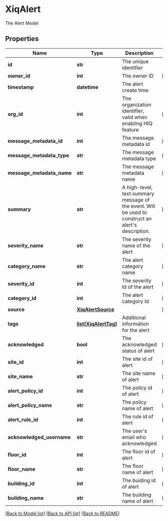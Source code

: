 # XiqAlert

The Alert Model
## Properties
Name | Type | Description | Notes
------------ | ------------- | ------------- | -------------
**id** | **str** | The unique identifier | 
**owner_id** | **int** | The owner ID | [optional] 
**timestamp** | **datetime** | The alert create time | 
**org_id** | **int** | The organization identifier, valid when enabling HIQ feature | [optional] 
**message_metadata_id** | **int** | The message metadata id | [optional] 
**message_metadata_type** | **str** | The message metadata type | [optional] 
**message_metadata_name** | **str** | The message metadata name | [optional] 
**summary** | **str** | A high-level, text summary message of the event. Will be used to construct an alert&#39;s description. | [optional] 
**severity_name** | **str** | The severity name of the alert | [optional] 
**category_name** | **str** | The alert category name | [optional] 
**severity_id** | **int** | The severity Id of the alert | [optional] 
**category_id** | **int** | The alert category Id | [optional] 
**source** | [**XiqAlertSource**](XiqAlertSource.md) |  | [optional] 
**tags** | [**list[XiqAlertTag]**](XiqAlertTag.md) | Additional information for the alert | 
**acknowledged** | **bool** | The acknowledged status of alert | [optional] 
**site_id** | **int** | The site id of alert | [optional] 
**site_name** | **str** | The site name of alert | [optional] 
**alert_policy_id** | **int** | The policy id of alert | [optional] 
**alert_policy_name** | **str** | The policy name of alert | [optional] 
**alert_rule_id** | **int** | The rule id of alert | [optional] 
**acknowledged_username** | **str** | The user&#39;s email who acknowledged | [optional] 
**floor_id** | **int** | The floor id of alert | [optional] 
**floor_name** | **str** | The floor name of alert | [optional] 
**building_id** | **int** | The buiding id of alert | [optional] 
**building_name** | **str** | The building name of alert | [optional] 

[[Back to Model list]](../README.md#documentation-for-models) [[Back to API list]](../README.md#documentation-for-api-endpoints) [[Back to README]](../README.md)


